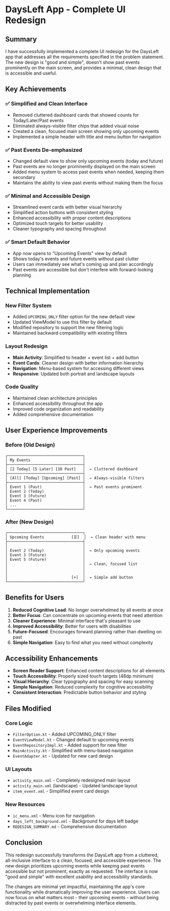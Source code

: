 # DaysLeft App - Complete UI Redesign

## Summary

I have successfully implemented a complete UI redesign for the DaysLeft app that addresses all the requirements specified in the problem statement. The new design is "good and simple", doesn't show past events prominently on the main screen, and provides a minimal, clean design that is accessible and useful.

## Key Achievements

### ✅ **Simplified and Clean Interface**
- Removed cluttered dashboard cards that showed counts for Today/Later/Past events
- Eliminated always-visible filter chips that added visual noise
- Created a clean, focused main screen showing only upcoming events
- Implemented a simple header with title and menu button for navigation

### ✅ **Past Events De-emphasized**
- Changed default view to show only upcoming events (today and future)
- Past events are no longer prominently displayed on the main screen
- Added menu system to access past events when needed, keeping them secondary
- Maintains the ability to view past events without making them the focus

### ✅ **Minimal and Accessible Design**
- Streamlined event cards with better visual hierarchy
- Simplified action buttons with consistent styling
- Enhanced accessibility with proper content descriptions
- Optimized touch targets for better usability
- Cleaner typography and spacing throughout

### ✅ **Smart Default Behavior**
- App now opens to "Upcoming Events" view by default
- Shows today's events and future events without past clutter
- Users can immediately see what's coming up and plan accordingly
- Past events are accessible but don't interfere with forward-looking planning

## Technical Implementation

### **New Filter System**
- Added `UPCOMING_ONLY` filter option for the new default view
- Updated ViewModel to use this filter by default
- Modified repository to support the new filtering logic
- Maintained backward compatibility with existing filters

### **Layout Redesign**
- **Main Activity**: Simplified to header + event list + add button
- **Event Cards**: Cleaner design with better information hierarchy
- **Navigation**: Menu-based system for accessing different views
- **Responsive**: Updated both portrait and landscape layouts

### **Code Quality**
- Maintained clean architecture principles
- Enhanced accessibility throughout the app
- Improved code organization and readability
- Added comprehensive documentation

## User Experience Improvements

### **Before (Old Design)**
```
┌─────────────────────────────────┐
│ My Events                       │
├─────────────────────────────────┤
│ [2 Today] [5 Later] [10 Past]   │  ← Cluttered dashboard
├─────────────────────────────────┤
│ [All] [Today] [Upcoming] [Past] │  ← Always-visible filters
├─────────────────────────────────┤
│ Event 1 (Past)                  │  ← Past events prominent
│ Event 2 (Today)                 │
│ Event 3 (Future)                │
│ Event 4 (Past)                  │
│ ...                             │
└─────────────────────────────────┘
```

### **After (New Design)**
```
┌─────────────────────────────────┐
│ Upcoming Events            [☰]  │  ← Clean header with menu
├─────────────────────────────────┤
│                                 │
│ Event 2 (Today)                 │  ← Only upcoming events
│ Event 3 (Future)                │
│ Event 5 (Future)                │
│                                 │  ← Clean, focused list
│                                 │
│                                 │
│                            [+]  │  ← Simple add button
└─────────────────────────────────┘
```

## Benefits for Users

1. **Reduced Cognitive Load**: No longer overwhelmed by all events at once
2. **Better Focus**: Can concentrate on upcoming events that need attention
3. **Cleaner Experience**: Minimal interface that's pleasant to use
4. **Improved Accessibility**: Better for users with disabilities
5. **Future-Focused**: Encourages forward planning rather than dwelling on past
6. **Simple Navigation**: Easy to find what you need without complexity

## Accessibility Enhancements

- **Screen Reader Support**: Enhanced content descriptions for all elements
- **Touch Accessibility**: Properly sized touch targets (48dp minimum)
- **Visual Hierarchy**: Clear typography and spacing for easy scanning
- **Simple Navigation**: Reduced complexity for cognitive accessibility
- **Consistent Interaction**: Predictable button behavior and styling

## Files Modified

### Core Logic
- `FilterOption.kt` - Added UPCOMING_ONLY filter
- `EventViewModel.kt` - Changed default to upcoming events
- `EventRepositoryImpl.kt` - Added support for new filter
- `MainActivity.kt` - Simplified with menu-based navigation
- `EventAdapter.kt` - Updated for new card design

### UI Layouts
- `activity_main.xml` - Completely redesigned main layout
- `activity_main.xml` (landscape) - Updated landscape layout
- `item_event.xml` - Simplified event card design

### New Resources
- `ic_menu.xml` - Menu icon for navigation
- `days_left_background.xml` - Background for days left badge
- `REDESIGN_SUMMARY.md` - Comprehensive documentation

## Conclusion

This redesign successfully transforms the DaysLeft app from a cluttered, all-inclusive interface to a clean, focused, and accessible experience. The new design prioritizes upcoming events while keeping past events accessible but not prominent, exactly as requested. The interface is now "good and simple" with excellent usability and accessibility standards.

The changes are minimal yet impactful, maintaining the app's core functionality while dramatically improving the user experience. Users can now focus on what matters most - their upcoming events - without being distracted by past events or overwhelming interface elements.
